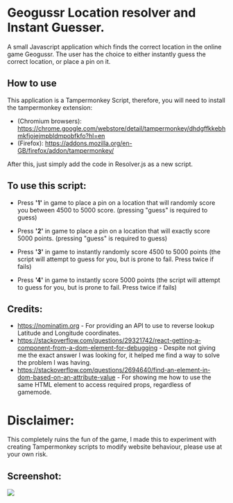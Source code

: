 # Geogussr Location resolver and Instant Guesser.

A small Javascript application which finds the correct location in the online game Geogussr.
The user has the choice to either instantly guess the correct location, or place a pin on it.

## How to use
This application is a Tampermonkey Script, therefore, you will need to install the tampermonkey extension:
- (Chromium browsers): https://chrome.google.com/webstore/detail/tampermonkey/dhdgffkkebhmkfjojejmpbldmpobfkfo?hl=en
- (Firefox):  https://addons.mozilla.org/en-GB/firefox/addon/tampermonkey/

After this, just simply add the code in Resolver.js as a new script.

## To use this script:

  - Press **'1'** in game to place a pin on a location that will randomly score you between 4500 to 5000 score. (pressing "guess" is required to guess)

  - Press **'2'** in game to place a pin on a location that will exactly score 5000 points. (pressing "guess" is required to guess)

  - Press **'3'** in game to instantly randomly score 4500 to 5000 points (the script will attempt to guess for you, but is prone to fail. Press twice if 
fails)

  - Press **'4'** in game to instantly score 5000 points (the script will attempt to guess for you, but is prone to fail. Press twice if fails)


## Credits:
- https://nominatim.org - For providing an API to use to reverse lookup Latitude and Longitude coordinates.
- https://stackoverflow.com/questions/29321742/react-getting-a-component-from-a-dom-element-for-debugging - Despite not giving me the
  exact answer I was looking for, it helped me find a way to solve the problem I was having.
- https://stackoverflow.com/questions/2694640/find-an-element-in-dom-based-on-an-attribute-value - For showing me how to use the same HTML element to access required props, regardless of gamemode.

# Disclaimer:
This completely ruins the fun of the game, I made this to experiment with creating Tampermonkey scripts to modify website behaviour, please use at your own risk.

## Screenshot:
<img src="https://cdn.upload.systems/uploads/xbHlUDj4.jpg"/>
